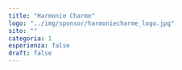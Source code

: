 ```yaml
---
title: "Harmonie Charme"
logo: "../img/sponsor/harmoniecharme_logo.jpg"
sito: ""
categoria: 1
esperienza: false
draft: false
---
```


  

  